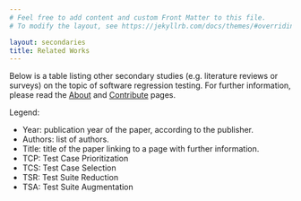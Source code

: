 ```yaml
---
# Feel free to add content and custom Front Matter to this file.
# To modify the layout, see https://jekyllrb.com/docs/themes/#overriding-theme-defaults

layout: secondaries
title: Related Works
---
```


Below is a table listing other secondary studies (e.g. literature reviews or surveys) on the topic of software regression testing.
For further information, please read the [About](about) and [Contribute](contribute) pages.

Legend:
* Year: publication year of the paper, according to the publisher.
* Authors: list of authors.
* Title: title of the paper linking to a page with further information.
* TCP: Test Case Prioritization
* TCS: Test Case Selection
* TSR: Test Suite Reduction
* TSA: Test Suite Augmentation


